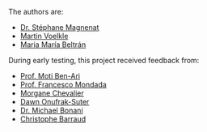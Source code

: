 The authors are:

* [Dr. Stéphane Magnenat](http://stephane.magnenat.net)
* [Martin Voelkle](http://sampla.ch)
* [Maria María Beltrán](http://mariamari-a.com)

During early testing, this project received feedback from:

* [Prof. Moti Ben-Ari](http://www.weizmann.ac.il/sci-tea/benari/home)
* [Prof. Francesco Mondada](https://people.epfl.ch/francesco.mondada)
* [Morgane Chevalier](https://www.hepl.ch/cms/accueil/formation/unites-enseignement-et-recherche/medias-et-tic-dans-lenseignement/equipe-et-contacts/morgane-chevalier.html)
* [Dawn Onufrak-Suter](http://technologyinlearning.ch)
* [Dr. Michael Bonani](http://mobsya.org)
* [Christophe Barraud](http://mobsya.org)
